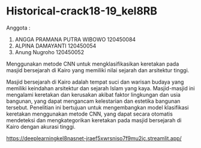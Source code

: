 # Historical-crack18-19_kel8RB
Anggota :
1. ANGGA PRAMANA PUTRA WIBOWO 120450084
2. ALPINA DAMAYANTI 120450054
3. Anung Nugroho 120450052

Menggunakan metode CNN untuk mengklasifikasikan keretakan pada masjid bersejarah di Kairo yang memiliki nilai sejarah dan arsitektur tinggi.

Masjid bersejarah di Kairo adalah tempat suci dan warisan budaya yang memiliki keindahan arsitektur dan sejarah Islam yang kaya.
Masjid-masjid ini mengalami keretakan dan kerusakan akibat faktor lingkungan dan usia bangunan, yang dapat mengancam kelestarian dan estetika bangunan tersebut.
Penelitian ini bertujuan untuk mengembangkan model klasifikasi keretakan menggunakan metode CNN, yang dapat secara otomatis mendeteksi dan mengkategorikan keretakan pada masjid bersejarah di Kairo dengan akurasi tinggi.

https://deeplearningkel8nasnet-jraef5xwrsniso7f9mu2jc.streamlit.app/
